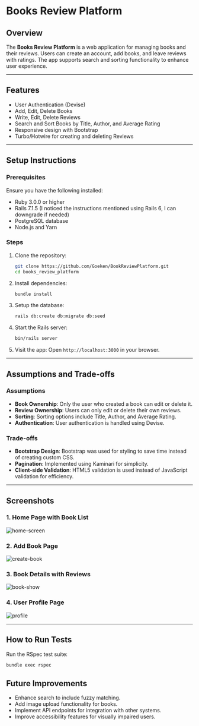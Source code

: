 # Books Review Platform

## Overview

The **Books Review Platform** is a web application for managing books and their reviews. Users can create an account, add books, and leave reviews with ratings. The app supports search and sorting functionality to enhance user experience.

---

## Features

- User Authentication (Devise)
- Add, Edit, Delete Books
- Write, Edit, Delete Reviews
- Search and Sort Books by Title, Author, and Average Rating
- Responsive design with Bootstrap
- Turbo/Hotwire for creating and deleting Reviews

---

## Setup Instructions

### Prerequisites

Ensure you have the following installed:

- Ruby 3.0.0 or higher
- Rails 7.1.5 (I noticed the instructions mentioned using Rails 6, I can downgrade if needed)
- PostgreSQL database
- Node.js and Yarn

### Steps

1. Clone the repository:

   ```bash
   git clone https://github.com/Goeken/BookReviewPlatform.git
   cd books_review_platform
   ```

2. Install dependencies:

   ```bash
   bundle install
   ```

3. Setup the database:

   ```bash
   rails db:create db:migrate db:seed
   ```

4. Start the Rails server:

   ```bash
   bin/rails server
   ```

5. Visit the app:
   Open `http://localhost:3000` in your browser.

---

## Assumptions and Trade-offs

### Assumptions

- **Book Ownership**: Only the user who created a book can edit or delete it.
- **Review Ownership**: Users can only edit or delete their own reviews.
- **Sorting**: Sorting options include Title, Author, and Average Rating.
- **Authentication**: User authentication is handled using Devise.

### Trade-offs

- **Bootstrap Design**: Bootstrap was used for styling to save time instead of creating custom CSS.
- **Pagination**: Implemented using Kaminari for simplicity.
- **Client-side Validation**: HTML5 validation is used instead of JavaScript validation for efficiency.

---

## Screenshots

### 1. Home Page with Book List

![home-screen](https://github.com/user-attachments/assets/adcb1371-af44-4763-944c-d0dbd1872083)

### 2. Add Book Page

![create-book](https://github.com/user-attachments/assets/340eb9a0-c169-486b-bc79-b0237c102618)

### 3. Book Details with Reviews

![book-show](https://github.com/user-attachments/assets/141c6dc0-7ad0-47b3-b092-0925a508d062)

### 4. User Profile Page

![profile](https://github.com/user-attachments/assets/68f1fae1-140a-4623-9657-6e101530af93)

---

## How to Run Tests

Run the RSpec test suite:

   ```bash
   bundle exec rspec
   ```


## Future Improvements

- Enhance search to include fuzzy matching.
- Add image upload functionality for books.
- Implement API endpoints for integration with other systems.
- Improve accessibility features for visually impaired users.
